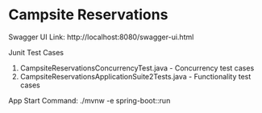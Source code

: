 <h1>Campsite Reservations </h1>

Swagger UI Link: http://localhost:8080/swagger-ui.html

Junit Test Cases <br>

1) CampsiteReservationsConcurrencyTest.java - Concurrency test cases
2) CampsiteReservationsApplicationSuite2Tests.java - Functionality test cases

App Start Command:  ./mvnw -e spring-boot::run